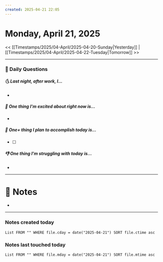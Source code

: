 ```yaml
---
created: 2025-04-21 22:05
---
```

# Monday, April 21, 2025

<< [[Timestamps/2025/04-April/2025-04-20-Sunday|Yesterday]] | [[Timestamps/2025/04-April/2025-04-22-Tuesday|Tomorrow]] >>

---
### 📅 Daily Questions
##### 🌜 Last night, after work, I...
- 

##### 🙌 One thing I'm excited about right now is...
- 

##### 🚀 One+ thing I plan to accomplish today is...
- [ ] 

##### 👎 One thing I'm struggling with today is...
- 

---
# 📝 Notes
- 

---
### Notes created today
```dataview
List FROM "" WHERE file.cday = date("2025-04-21") SORT file.ctime asc
```

### Notes last touched today
```dataview
List FROM "" WHERE file.mday = date("2025-04-21") SORT file.mtime asc
```